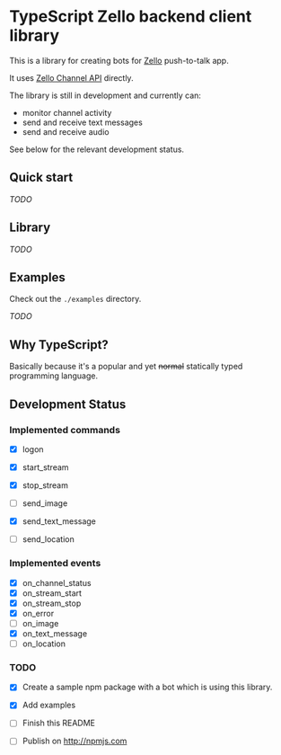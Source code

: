 # TypeScript Zello backend client library

This is a library for creating bots for [Zello](https://zello.com/) push-to-talk app.

It uses [Zello Channel API](https://github.com/zelloptt/zello-channel-api) directly.

The library is still in development and currently can:

- monitor channel activity
- send and receive text messages
- send and receive audio

See below for the relevant development status.

## Quick start

_TODO_

## Library

_TODO_

## Examples

Check out the `./examples` directory.

_TODO_

## Why TypeScript?

Basically because it's a popular and yet ~~normal~~ statically typed programming language.

## Development Status

### Implemented commands
- [x] logon
- [x] start_stream
- [x] stop_stream
- [ ] send_image
- [x] send_text_message
- [ ] send_location


### Implemented events
- [x] on_channel_status
- [x] on_stream_start
- [x] on_stream_stop
- [x] on_error
- [ ] on_image
- [x] on_text_message
- [ ] on_location

### TODO
- [x] Create a sample npm package with a bot which is using this library.
- [x] Add examples
- [ ] Finish this README
- [ ] Publish on http://npmjs.com

